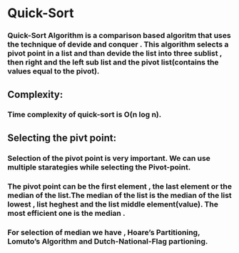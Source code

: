 # Quick-Sort 
### Quick-Sort Algorithm is a comparison based algoritm that uses the technique of devide and conquer . This algorithm selects a pivot point in a list and than devide the list into three sublist , then right and the left sub list  and the pivot list(contains the values equal to the pivot). 
## Complexity: 
### Time complexity of quick-sort is O(n log n). 
## Selecting the pivt point:
### Selection of the pivot point is very important. We can use multiple starategies while selecting the Pivot-point. 
### The pivot point can be the first element , the last element or the median of the list.The median of the list is the median of the  list lowest , list heghest and the list middle element(value). The most efficient one is the median  . 
### For selection of median we have , Hoare’s Partitioning, Lomuto’s Algorithm and Dutch-National-Flag partioning.